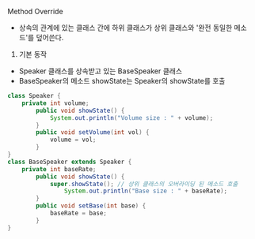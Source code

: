 Method Override

- 상속의 관계에 있는 클래스 간에 하위 클래스가 상위 클래스와 '완전 동일한 메소드'를 덮어쓴다.

1. 기본 동작

- Speaker 클래스를 상속받고 있는 BaseSpeaker 클래스
- BaseSpeaker의 메소드 showState는 Speaker의 showState를 호출

```java
class Speaker {
	private int volume;
    	public void showState() {
    		System.out.println("Volume size : " + volume);
    	}
    	public void setVolume(int vol) {
    		volume = vol;
    	}
}
class BaseSpeaker extends Speaker {
	private int baseRate;
    	public void showState() {
        	super.showState(); // 상위 클래스의 오버라이딩 된 메소드 호출
            	System.out.println("Base size : " + baseRate);
        }
        public void setBase(int base) {
        	baseRate = base;
        }
}
```
